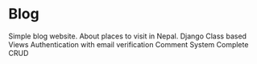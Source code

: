 # Blog
Simple blog website.
About places to visit in Nepal.
Django Class based Views
Authentication with email verification
Comment System
Complete CRUD
